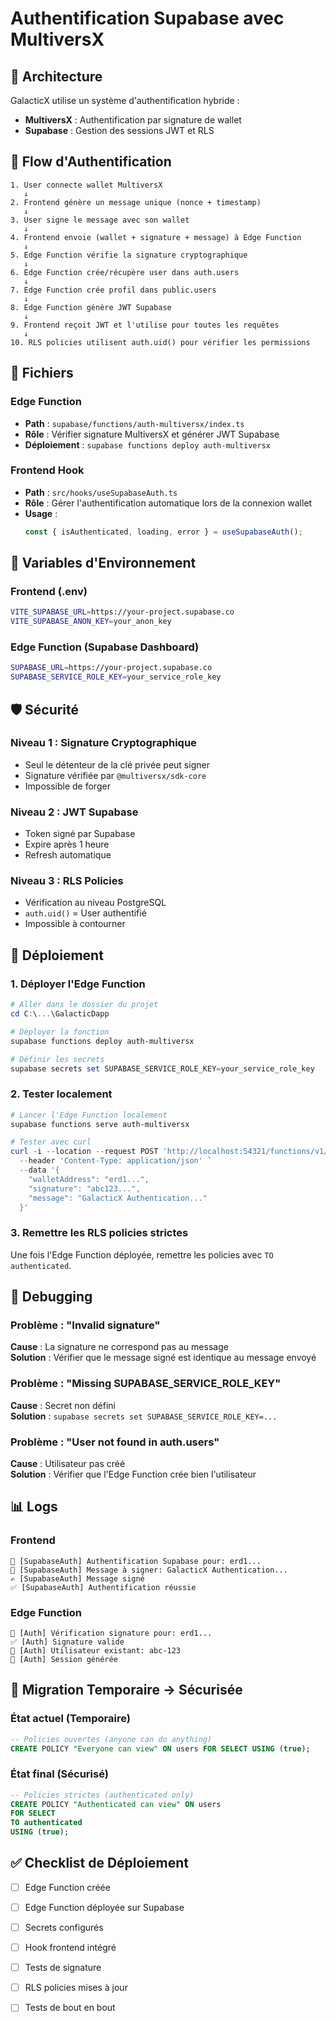 # Authentification Supabase avec MultiversX

## 🔐 Architecture

GalacticX utilise un système d'authentification hybride :
- **MultiversX** : Authentification par signature de wallet
- **Supabase** : Gestion des sessions JWT et RLS

## 🔄 Flow d'Authentification

```
1. User connecte wallet MultiversX
   ↓
2. Frontend génère un message unique (nonce + timestamp)
   ↓
3. User signe le message avec son wallet
   ↓
4. Frontend envoie (wallet + signature + message) à Edge Function
   ↓
5. Edge Function vérifie la signature cryptographique
   ↓
6. Edge Function crée/récupère user dans auth.users
   ↓
7. Edge Function crée profil dans public.users
   ↓
8. Edge Function génère JWT Supabase
   ↓
9. Frontend reçoit JWT et l'utilise pour toutes les requêtes
   ↓
10. RLS policies utilisent auth.uid() pour vérifier les permissions
```

## 📁 Fichiers

### Edge Function
- **Path** : `supabase/functions/auth-multiversx/index.ts`
- **Rôle** : Vérifier signature MultiversX et générer JWT Supabase
- **Déploiement** : `supabase functions deploy auth-multiversx`

### Frontend Hook
- **Path** : `src/hooks/useSupabaseAuth.ts`
- **Rôle** : Gérer l'authentification automatique lors de la connexion wallet
- **Usage** :
  ```typescript
  const { isAuthenticated, loading, error } = useSupabaseAuth();
  ```

## 🔑 Variables d'Environnement

### Frontend (.env)
```bash
VITE_SUPABASE_URL=https://your-project.supabase.co
VITE_SUPABASE_ANON_KEY=your_anon_key
```

### Edge Function (Supabase Dashboard)
```bash
SUPABASE_URL=https://your-project.supabase.co
SUPABASE_SERVICE_ROLE_KEY=your_service_role_key
```

## 🛡️ Sécurité

### Niveau 1 : Signature Cryptographique
- Seul le détenteur de la clé privée peut signer
- Signature vérifiée par `@multiversx/sdk-core`
- Impossible de forger

### Niveau 2 : JWT Supabase
- Token signé par Supabase
- Expire après 1 heure
- Refresh automatique

### Niveau 3 : RLS Policies
- Vérification au niveau PostgreSQL
- `auth.uid()` = User authentifié
- Impossible à contourner

## 🚀 Déploiement

### 1. Déployer l'Edge Function

```powershell
# Aller dans le dossier du projet
cd C:\...\GalacticDapp

# Déployer la fonction
supabase functions deploy auth-multiversx

# Définir les secrets
supabase secrets set SUPABASE_SERVICE_ROLE_KEY=your_service_role_key
```

### 2. Tester localement

```powershell
# Lancer l'Edge Function localement
supabase functions serve auth-multiversx

# Tester avec curl
curl -i --location --request POST 'http://localhost:54321/functions/v1/auth-multiversx' `
  --header 'Content-Type: application/json' `
  --data '{
    "walletAddress": "erd1...",
    "signature": "abc123...",
    "message": "GalacticX Authentication..."
  }'
```

### 3. Remettre les RLS policies strictes

Une fois l'Edge Function déployée, remettre les policies avec `TO authenticated`.

## 🐛 Debugging

### Problème : "Invalid signature"
**Cause** : La signature ne correspond pas au message  
**Solution** : Vérifier que le message signé est identique au message envoyé

### Problème : "Missing SUPABASE_SERVICE_ROLE_KEY"
**Cause** : Secret non défini  
**Solution** : `supabase secrets set SUPABASE_SERVICE_ROLE_KEY=...`

### Problème : "User not found in auth.users"
**Cause** : Utilisateur pas créé  
**Solution** : Vérifier que l'Edge Function crée bien l'utilisateur

## 📊 Logs

### Frontend
```
🔐 [SupabaseAuth] Authentification Supabase pour: erd1...
📝 [SupabaseAuth] Message à signer: GalacticX Authentication...
✍️ [SupabaseAuth] Message signé
✅ [SupabaseAuth] Authentification réussie
```

### Edge Function
```
🔐 [Auth] Vérification signature pour: erd1...
✅ [Auth] Signature valide
👤 [Auth] Utilisateur existant: abc-123
🎫 [Auth] Session générée
```

## 🔄 Migration Temporaire → Sécurisée

### État actuel (Temporaire)
```sql
-- Policies ouvertes (anyone can do anything)
CREATE POLICY "Everyone can view" ON users FOR SELECT USING (true);
```

### État final (Sécurisé)
```sql
-- Policies strictes (authenticated only)
CREATE POLICY "Authenticated can view" ON users 
FOR SELECT 
TO authenticated 
USING (true);
```

## ✅ Checklist de Déploiement

- [ ] Edge Function créée
- [ ] Edge Function déployée sur Supabase
- [ ] Secrets configurés
- [ ] Hook frontend intégré
- [ ] Tests de signature
- [ ] RLS policies mises à jour
- [ ] Tests de bout en bout



